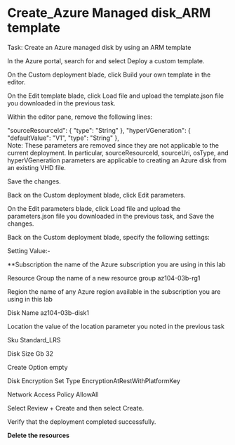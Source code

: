 # Create_Azure Managed disk_ARM template


Task: Create an Azure managed disk by using an ARM template

In the Azure portal, search for and select Deploy a custom template.

On the Custom deployment blade, click Build your own template in the editor.

On the Edit template blade, click Load file and upload the template.json file you downloaded in the previous task.

Within the editor pane, remove the following lines:

"sourceResourceId": {
    "type": "String"
},
"hyperVGeneration": {
    "defaultValue": "V1",
    "type": "String"
},      
Note: These parameters are removed since they are not applicable to the current deployment. In particular, sourceResourceId, sourceUri, osType, and hyperVGeneration parameters are applicable to creating an Azure disk from an existing VHD file.

Save the changes.

Back on the Custom deployment blade, click Edit parameters.

On the Edit parameters blade, click Load file and upload the parameters.json file you downloaded in the previous task, and Save the changes.

Back on the Custom deployment blade, specify the following settings:

Setting	Value:-

**Subscription the name of the Azure subscription you are using in this lab

Resource Group	the name of a new resource group az104-03b-rg1

Region	the name of any Azure region available in the subscription you are using in this lab

Disk Name	az104-03b-disk1

Location the value of the location parameter you noted in the previous task

Sku	Standard_LRS

Disk Size Gb	32

Create Option	empty

Disk Encryption Set Type	EncryptionAtRestWithPlatformKey

Network Access Policy	AllowAll

Select Review + Create and then select Create.

Verify that the deployment completed successfully.


**Delete the resources**
